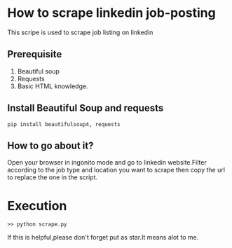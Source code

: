 # How to scrape linkedin job-posting
This scripe is used to scrape job listing on linkedin
## Prerequisite
1. Beautiful soup
2. Requests
3. Basic HTML knowledge.

## Install Beautiful Soup and requests
```
pip install beautifulsoup4, requests
```
## How to go about it?
Open your browser in ingonito mode and go to linkedin website.Filter according to the job type and location you want to scrape then copy the url to replace the one in the script.
# Execution
```
>> python scrape.py
```
If this is helpful,please don't forget put as star.It means alot to me.
